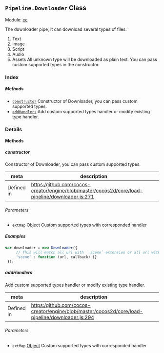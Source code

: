 ## `Pipeline.Downloader` Class



Module: [cc](../modules/cc.md)


The downloader pipe, it can download several types of files:
1. Text
2. Image
3. Script
4. Audio
5. Assets
All unknown type will be downloaded as plain text.
You can pass custom supported types in the constructor.


### Index



##### Methods

  - [`constructor`](#constructor) Constructor of Downloader, you can pass custom supported types.
  - [`addHandlers`](#addhandlers) Add custom supported types handler or modify existing type handler.



### Details




<!-- Method Block -->
#### Methods


##### constructor

Constructor of Downloader, you can pass custom supported types.

| meta | description |
|------|-------------|
| Defined in | [https:/github.com/cocos-creator/engine/blob/master/cocos2d/core/load-pipeline/downloader.js:271](https:/github.com/cocos-creator/engine/blob/master/cocos2d/core/load-pipeline/downloader.js#L271) |

###### Parameters
- `extMap` <a href="https://developer.mozilla.org/en/JavaScript/Reference/Global_Objects/Object" class="crosslink external" target="_blank">Object</a> Custom supported types with corresponded handler

##### Examples

```js
var downloader = new Downloader({
     // This will match all url with `.scene` extension or all url with `scene` type
     'scene' : function (url, callback) {}
 });
```

##### addHandlers

Add custom supported types handler or modify existing type handler.

| meta | description |
|------|-------------|
| Defined in | [https:/github.com/cocos-creator/engine/blob/master/cocos2d/core/load-pipeline/downloader.js:294](https:/github.com/cocos-creator/engine/blob/master/cocos2d/core/load-pipeline/downloader.js#L294) |

###### Parameters
- `extMap` <a href="https://developer.mozilla.org/en/JavaScript/Reference/Global_Objects/Object" class="crosslink external" target="_blank">Object</a> Custom supported types with corresponded handler



